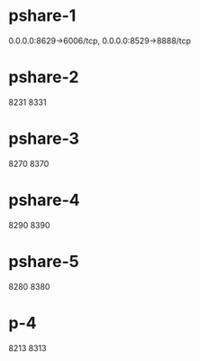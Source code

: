 # pshare-1
0.0.0.0:8629->6006/tcp, 0.0.0.0:8529->8888/tcp

# pshare-2
8231 8331

# pshare-3
8270 8370

# pshare-4
8290 8390

# pshare-5
8280 8380

# p-4
8213 8313